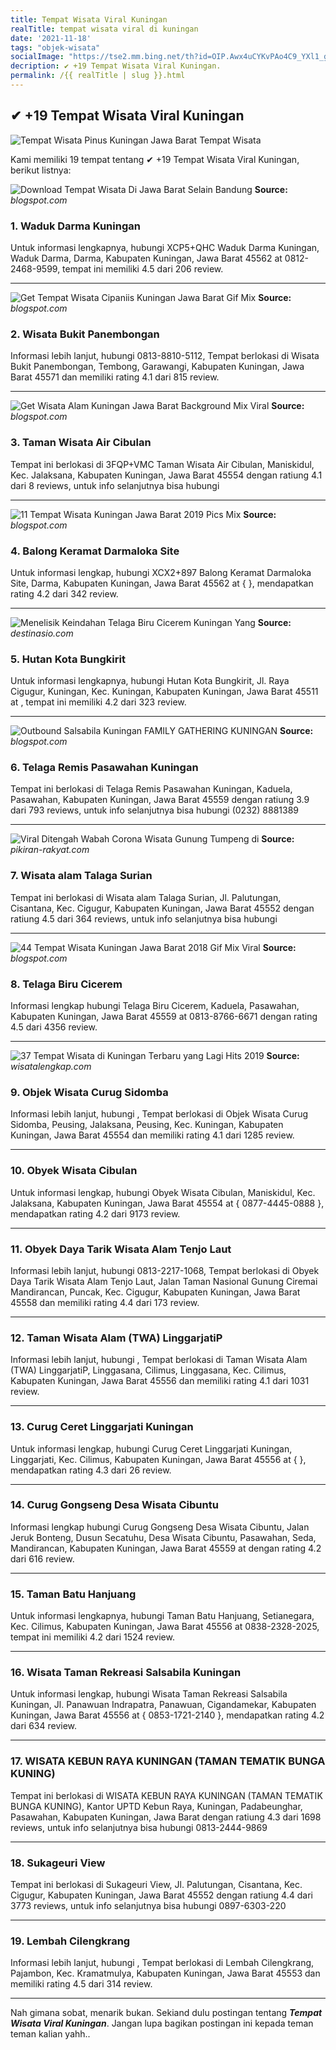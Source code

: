 ```yaml
---
title: Tempat Wisata Viral Kuningan
realTitle: tempat wisata viral di kuningan
date: '2021-11-18'
tags: "objek-wisata"
socialImage: "https://tse2.mm.bing.net/th?id=OIP.Awx4uCYKvPAo4C9_YXl1_gHaJQ&amp;pid=15.1"
decription: ✔ +19 Tempat Wisata Viral Kuningan.
permalink: /{{ realTitle | slug }}.html
---
```


## ✔ +19 Tempat Wisata Viral Kuningan

![Tempat Wisata Pinus Kuningan Jawa Barat  Tempat Wisata ](https://cdn.idntimes.com/content-images/post/20191029/4718e7e8-2bad-4fe0-9465-03876193a0fe-dd89b3c743e24eb1a9f6e4498acc1990.jpg)



Kami memiliki 19 tempat tentang ✔ +19 Tempat Wisata Viral Kuningan, berikut listnya:



![Download Tempat Wisata Di Jawa Barat Selain Bandung ](https://tse2.mm.bing.net/th?id=OIP.HWSBBJVPK-4CcM5ieH9cugHaE8&amp;pid=15.1)
**Source:** _blogspot.com_


### 1. Waduk Darma Kuningan



Untuk informasi lengkapnya, hubungi XCP5+QHC Waduk Darma Kuningan, Waduk Darma, Darma, Kabupaten Kuningan, Jawa Barat 45562 at 0812-2468-9599, tempat ini memiliki 4.5 dari 206 review.

---


![Get Tempat Wisata Cipaniis Kuningan Jawa Barat Gif  Mix ](https://tse2.mm.bing.net/th?id=OIP.MDyCbG_wOL2NHJJmbhrPLgFIC-&amp;pid=15.1)
**Source:** _blogspot.com_


### 2. Wisata Bukit Panembongan



Informasi lebih lanjut, hubungi 0813-8810-5112, Tempat berlokasi di Wisata Bukit Panembongan, Tembong, Garawangi, Kabupaten Kuningan, Jawa Barat 45571 dan memiliki rating 4.1 dari 815 review.

---


![Get Wisata Alam Kuningan Jawa Barat Background  Mix Viral ](https://tse1.mm.bing.net/th?id=OIP.8tmGap_AKJalKFNjSw6OegHaEA&amp;pid=15.1)
**Source:** _blogspot.com_


### 3. Taman Wisata Air Cibulan



Tempat ini berlokasi di 3FQP+VMC Taman Wisata Air Cibulan, Maniskidul, Kec. Jalaksana, Kabupaten Kuningan, Jawa Barat 45554 dengan ratiung 4.1 dari 8 reviews, untuk info selanjutnya bisa hubungi 

---


![11 Tempat Wisata Kuningan Jawa Barat 2019 Pics  Mix ](https://tse1.mm.bing.net/th?id=OIP.heYdCaHg4iwr1MB064KfOwHaEJ&amp;pid=15.1)
**Source:** _blogspot.com_


### 4. Balong Keramat Darmaloka Site



Untuk informasi lengkap, hubungi XCX2+897 Balong Keramat Darmaloka Site, Darma, Kabupaten Kuningan, Jawa Barat 45562 at {  }, mendapatkan rating 4.2 dari 342 review.

---


![Menelisik Keindahan Telaga Biru Cicerem Kuningan Yang ](https://tse3.mm.bing.net/th?id=OIP.7rZNnc7IZ3-GmFL6KjJ0ZgHaJQ&amp;pid=15.1)
**Source:** _destinasio.com_


### 5. Hutan Kota Bungkirit



Untuk informasi lengkapnya, hubungi Hutan Kota Bungkirit, Jl. Raya Cigugur, Kuningan, Kec. Kuningan, Kabupaten Kuningan, Jawa Barat 45511 at , tempat ini memiliki 4.2 dari 323 review.

---


![Outbound Salsabila Kuningan  FAMILY GATHERING KUNINGAN ](https://tse3.mm.bing.net/th?id=OIP.df8FwdfRgSlKP9tphyAsLAHaD4&amp;pid=15.1)
**Source:** _blogspot.com_


### 6. Telaga Remis Pasawahan Kuningan



Tempat ini berlokasi di Telaga Remis Pasawahan Kuningan, Kaduela, Pasawahan, Kabupaten Kuningan, Jawa Barat 45559 dengan ratiung 3.9 dari 793 reviews, untuk info selanjutnya bisa hubungi (0232) 8881389

---


![Viral Ditengah Wabah Corona Wisata Gunung Tumpeng di ](https://tse4.mm.bing.net/th?id=OIP.hOfOTYAhhPrU75Qbni9dAwHaE8&amp;pid=15.1)
**Source:** _pikiran-rakyat.com_


### 7. Wisata alam Talaga Surian



Tempat ini berlokasi di Wisata alam Talaga Surian, Jl. Palutungan, Cisantana, Kec. Cigugur, Kabupaten Kuningan, Jawa Barat 45552 dengan ratiung 4.5 dari 364 reviews, untuk info selanjutnya bisa hubungi 

---


![44 Tempat Wisata Kuningan Jawa Barat 2018 Gif  Mix Viral ](https://tse2.mm.bing.net/th?id=OIP.fzw7lx8bQtiuL4Rl37NiFwHaE6&amp;pid=15.1)
**Source:** _blogspot.com_


### 8. Telaga Biru Cicerem



Informasi lengkap hubungi Telaga Biru Cicerem, Kaduela, Pasawahan, Kabupaten Kuningan, Jawa Barat 45559 at 0813-8766-6671 dengan rating 4.5 dari 4356 review.

---


![37 Tempat Wisata di Kuningan Terbaru yang Lagi Hits 2019 ](https://tse1.mm.bing.net/th?id=OIP.4T9goUdJneVo1MWiwHt5MQHaJP&amp;pid=15.1)
**Source:** _wisatalengkap.com_


### 9. Objek Wisata Curug Sidomba



Informasi lebih lanjut, hubungi , Tempat berlokasi di Objek Wisata Curug Sidomba, Peusing, Jalaksana, Peusing, Kec. Kuningan, Kabupaten Kuningan, Jawa Barat 45554 dan memiliki rating 4.1 dari 1285 review.

---


### 10. Obyek Wisata Cibulan



Untuk informasi lengkap, hubungi Obyek Wisata Cibulan, Maniskidul, Kec. Jalaksana, Kabupaten Kuningan, Jawa Barat 45554 at { 0877-4445-0888 }, mendapatkan rating 4.2 dari 9173 review.

---


### 11. Obyek Daya Tarik Wisata Alam Tenjo Laut



Informasi lebih lanjut, hubungi 0813-2217-1068, Tempat berlokasi di Obyek Daya Tarik Wisata Alam Tenjo Laut, Jalan Taman Nasional Gunung Ciremai Mandirancan, Puncak, Kec. Cigugur, Kabupaten Kuningan, Jawa Barat 45558 dan memiliki rating 4.4 dari 173 review.

---


### 12. Taman Wisata Alam (TWA) LinggarjatiP



Informasi lebih lanjut, hubungi , Tempat berlokasi di Taman Wisata Alam (TWA) LinggarjatiP, Linggasana, Cilimus, Linggasana, Kec. Cilimus, Kabupaten Kuningan, Jawa Barat 45556 dan memiliki rating 4.1 dari 1031 review.

---


### 13. Curug Ceret Linggarjati Kuningan



Untuk informasi lengkap, hubungi Curug Ceret Linggarjati Kuningan, Linggarjati, Kec. Cilimus, Kabupaten Kuningan, Jawa Barat 45556 at {  }, mendapatkan rating 4.3 dari 26 review.

---


### 14. Curug Gongseng Desa Wisata Cibuntu



Informasi lengkap hubungi Curug Gongseng Desa Wisata Cibuntu, Jalan Jeruk Bonteng, Dusun Secatuhu, Desa Wisata Cibuntu, Pasawahan, Seda, Mandirancan, Kabupaten Kuningan, Jawa Barat 45559 at  dengan rating 4.2 dari 616 review.

---


### 15. Taman Batu Hanjuang



Untuk informasi lengkapnya, hubungi Taman Batu Hanjuang, Setianegara, Kec. Cilimus, Kabupaten Kuningan, Jawa Barat 45556 at 0838-2328-2025, tempat ini memiliki 4.2 dari 1524 review.

---


### 16. Wisata Taman Rekreasi Salsabila Kuningan



Untuk informasi lengkap, hubungi Wisata Taman Rekreasi Salsabila Kuningan, Jl. Panawuan Indrapatra, Panawuan, Cigandamekar, Kabupaten Kuningan, Jawa Barat 45556 at { 0853-1721-2140 }, mendapatkan rating 4.2 dari 634 review.

---


### 17. WISATA KEBUN RAYA KUNINGAN (TAMAN TEMATIK BUNGA KUNING)



Tempat ini berlokasi di WISATA KEBUN RAYA KUNINGAN (TAMAN TEMATIK BUNGA KUNING), Kantor UPTD Kebun Raya, Kuningan, Padabeunghar, Pasawahan, Kabupaten Kuningan, Jawa Barat dengan ratiung 4.3 dari 1698 reviews, untuk info selanjutnya bisa hubungi 0813-2444-9869

---


### 18. Sukageuri View



Tempat ini berlokasi di Sukageuri View, Jl. Palutungan, Cisantana, Kec. Cigugur, Kabupaten Kuningan, Jawa Barat 45552 dengan ratiung 4.4 dari 3773 reviews, untuk info selanjutnya bisa hubungi 0897-6303-220

---


### 19. Lembah Cilengkrang



Informasi lebih lanjut, hubungi , Tempat berlokasi di Lembah Cilengkrang, Pajambon, Kec. Kramatmulya, Kabupaten Kuningan, Jawa Barat 45553 dan memiliki rating 4.5 dari 314 review.

---









Nah gimana sobat, menarik bukan. Sekiand dulu postingan tentang ***Tempat Wisata Viral Kuningan***. Jangan lupa bagikan postingan ini kepada teman teman kalian yahh..
